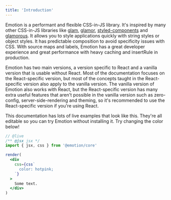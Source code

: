 ```yaml
---
title: 'Introduction'
---
```


Emotion is a performant and flexible CSS-in-JS library. It's inspired by many other CSS-in-JS libraries like [glam](https://github.com/threepointone/glam/tree/e9bca3950f12503246ed7fccad5cf13e5e9c86e3), [glamor](https://github.com/threepointone/glamor), [styled-components](https://www.styled-components.com/) and [glamorous](https://glamorous.rocks/). It allows you to style applications quickly with string styles or object styles. It has predictable composition to avoid specificity issues with CSS. With source maps and labels, Emotion has a great developer experience and great performance with heavy caching and insertRule in production.

Emotion has two main versions, a version specific to React and a vanilla version that is usable without React. Most of the documentation focuses on the React-specific version, but most of the concepts taught in the React-specific version also apply to the vanilla version. The vanilla version of Emotion also works with React, but the React-specific version has many extra useful features that aren't possible in the vanilla version such as zero-config, server-side-rendering and theming, so it's recommended to use the React-specific version if you're using React.

This documentation has lots of live examples that look like this. They're all editable so you can try Emotion without installing it. Try changing the color below!

```jsx
// @live
/** @jsx jsx */
import { jsx, css } from '@emotion/core'

render(
  <div
    css={css`
      color: hotpink;
    `}
  >
    Some text.
  </div>
)
```
